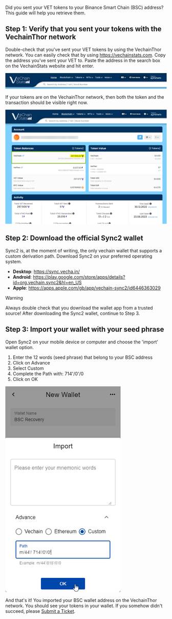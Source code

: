Did you sent your VET tokens to your Binance Smart Chain (BSC) address? This guide will help you retrieve them.

## Step 1: Verify that you sent your tokens with the VechainThor network
Double-check that you've sent your VET tokens by using the VechainThor network. You can easily check that by using https://vechainstats.com.
Copy the address you've sent your VET to. Paste the address in the search box on the VechainStats website and hit enter.

![VechainStats Image](../images/vechainstats.png)

If your tokens are on the VechainThor network, then both the token and the transaction should be visible right now.

![Token Image](../images/tokens.png)

## Step 2: Download the official Sync2 wallet
Sync2 is, at the moment of writing, the only vechain wallet that supports a custom derivation path.
Download Sync2 on your preferred operating system.
- **Desktop**: https://sync.vecha.in/
- **Android**: https://play.google.com/store/apps/details?id=org.vechain.sync2&hl=en_US
- **Apple**: https://apps.apple.com/gb/app/vechain-sync2/id6446363029

> [!WARNING]
> Always double check that you download the wallet app from a trusted source!
After downloading the Sync2 wallet, continue to Step 3.

## Step 3: Import your wallet with your seed phrase
Open Sync2 on your mobile device or computer and choose the 'import' wallet option.
1. Enter the 12 words (seed phrase) that belong to your BSC address
2. Click on Advance
3. Select Custom
4. Complete the Path with: 714'/0'/0
5. Click on OK

![Token Recovery Image](../images/sync2recovery2.png)

And that's it! You imported your BSC wallet address on the VechainThor network.
You should see your tokens in your wallet.
If you somehow didn't succeed, please [Submit a Ticket](https://support.vechain.org/support/tickets/new).
